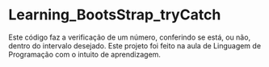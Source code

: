# Learning_BootsStrap_tryCatch
Este código faz a verificação de um número, conferindo se está, ou não, dentro do intervalo desejado. Este projeto foi feito na aula de Linguagem de Programação com o intuito de aprendizagem.
